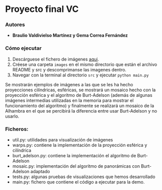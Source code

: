 # Proyecto final VC

### Autores
- **Braulio Valdivielso Martínez y Gema Correa Fernández**

### Cómo ejecutar

1. Descárguese el fichero de imágenes [aqui](https://consigna.ugr.es/f/HlNB26JIEETwj9HL/images.zip).
2. Créese una carpeta `images` en el mismo directorio que están el archivo README y src y descomprimanse las imagenes dentro.
3. Navegar con la terminal al directorio `src` y ejecutar `python main.py`

Se mostrarán ejemplos de imágenes a las que se les ha hecho proyecciones
cilíndricas, esféricas, se mostrará un mosaico hecho con la proyección
esférica y el algoritmo de Burt-Adelson (además de algunas imágenes
intermedias utilizadas en la memoria para mostrar el funcionamiento
del algoritmo) y finalmente se realizará un mosaico de la Alhambra
en el que se percibirá la diferencia entre usar Burt-Adelson y no usarlo.

### Ficheros:
- util.py: utilidades para visualización de imágenes
- warps.py: contiene la implementación de la proyección esférica y cilíndrica
- burt_adelson.py: contiene la implementación el algoritmo de Burt-Adelson
- mosaic.py: implementación del algoritmo de panorámicas con Burt-Adelson adaptado
- tests.py: algunas pruebas de visualizaciones que hemos desarrollado
- main.py: fichero que contiene el código a ejecutar para la demo.




